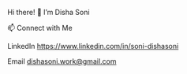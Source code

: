 Hi there! 👋 I’m Disha Soni

📫 Connect with Me

LinkedIn https://www.linkedin.com/in/soni-dishasoni

Email dishasoni.work@gmail.com
